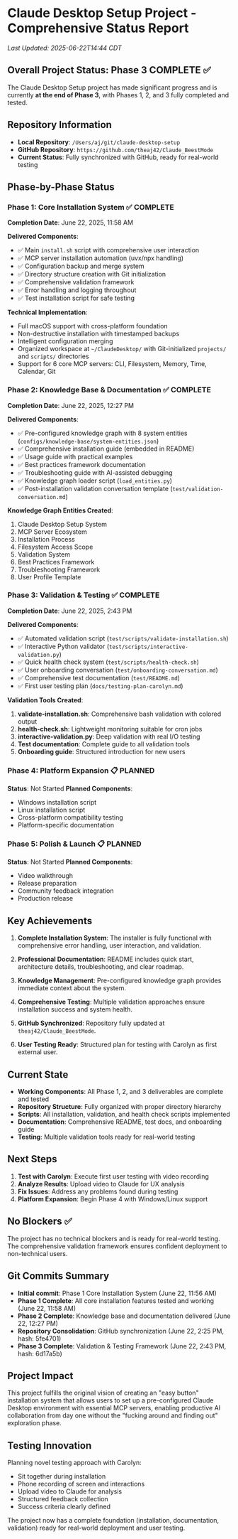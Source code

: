 # Claude Desktop Setup Project - Comprehensive Status Report

*Last Updated: 2025-06-22T14:44 CDT*

## Overall Project Status: **Phase 3 COMPLETE** ✅

The Claude Desktop Setup project has made significant progress and is currently **at the end of Phase 3**, with Phases 1, 2, and 3 fully completed and tested.

## Repository Information
- **Local Repository**: `/Users/aj/git/claude-desktop-setup`
- **GitHub Repository**: `https://github.com/theaj42/Claude_BeestMode`
- **Current Status**: Fully synchronized with GitHub, ready for real-world testing

## Phase-by-Phase Status

### Phase 1: Core Installation System ✅ COMPLETE
**Completion Date**: June 22, 2025, 11:58 AM

**Delivered Components**:
- ✅ Main `install.sh` script with comprehensive user interaction
- ✅ MCP server installation automation (uvx/npx handling) 
- ✅ Configuration backup and merge system
- ✅ Directory structure creation with Git initialization
- ✅ Comprehensive validation framework
- ✅ Error handling and logging throughout
- ✅ Test installation script for safe testing

**Technical Implementation**:
- Full macOS support with cross-platform foundation
- Non-destructive installation with timestamped backups
- Intelligent configuration merging
- Organized workspace at `~/ClaudeDesktop/` with Git-initialized `projects/` and `scripts/` directories
- Support for 6 core MCP servers: CLI, Filesystem, Memory, Time, Calendar, Git

### Phase 2: Knowledge Base & Documentation ✅ COMPLETE
**Completion Date**: June 22, 2025, 12:27 PM

**Delivered Components**:
- ✅ Pre-configured knowledge graph with 8 system entities (`configs/knowledge-base/system-entities.json`)
- ✅ Comprehensive installation guide (embedded in README)
- ✅ Usage guide with practical examples 
- ✅ Best practices framework documentation
- ✅ Troubleshooting guide with AI-assisted debugging
- ✅ Knowledge graph loader script (`load_entities.py`)
- ✅ Post-installation validation conversation template (`test/validation-conversation.md`)

**Knowledge Graph Entities Created**:
1. Claude Desktop Setup System
2. MCP Server Ecosystem
3. Installation Process
4. Filesystem Access Scope
5. Validation System
6. Best Practices Framework
7. Troubleshooting Framework
8. User Profile Template

### Phase 3: Validation & Testing ✅ COMPLETE
**Completion Date**: June 22, 2025, 2:43 PM

**Delivered Components**:
- ✅ Automated validation script (`test/scripts/validate-installation.sh`)
- ✅ Interactive Python validator (`test/scripts/interactive-validation.py`)
- ✅ Quick health check system (`test/scripts/health-check.sh`)
- ✅ User onboarding conversation (`test/onboarding-conversation.md`)
- ✅ Comprehensive test documentation (`test/README.md`)
- ✅ First user testing plan (`docs/testing-plan-carolyn.md`)

**Validation Tools Created**:
1. **validate-installation.sh**: Comprehensive bash validation with colored output
2. **health-check.sh**: Lightweight monitoring suitable for cron jobs
3. **interactive-validation.py**: Deep validation with real I/O testing
4. **Test documentation**: Complete guide to all validation tools
5. **Onboarding guide**: Structured introduction for new users

### Phase 4: Platform Expansion 📋 PLANNED
**Status**: Not Started
**Planned Components**:
- Windows installation script
- Linux installation script
- Cross-platform compatibility testing
- Platform-specific documentation

### Phase 5: Polish & Launch 📋 PLANNED
**Status**: Not Started
**Planned Components**:
- Video walkthrough
- Release preparation
- Community feedback integration
- Production release

## Key Achievements

1. **Complete Installation System**: The installer is fully functional with comprehensive error handling, user interaction, and validation.

2. **Professional Documentation**: README includes quick start, architecture details, troubleshooting, and clear roadmap.

3. **Knowledge Management**: Pre-configured knowledge graph provides immediate context about the system.

4. **Comprehensive Testing**: Multiple validation approaches ensure installation success and system health.

5. **GitHub Synchronized**: Repository fully updated at `theaj42/Claude_BeestMode`.

6. **User Testing Ready**: Structured plan for testing with Carolyn as first external user.

## Current State

- **Working Components**: All Phase 1, 2, and 3 deliverables are complete and tested
- **Repository Structure**: Fully organized with proper directory hierarchy
- **Scripts**: All installation, validation, and health check scripts implemented
- **Documentation**: Comprehensive README, test docs, and onboarding guide
- **Testing**: Multiple validation tools ready for real-world testing

## Next Steps

1. **Test with Carolyn**: Execute first user testing with video recording
2. **Analyze Results**: Upload video to Claude for UX analysis
3. **Fix Issues**: Address any problems found during testing
4. **Platform Expansion**: Begin Phase 4 with Windows/Linux support

## No Blockers ✅

The project has no technical blockers and is ready for real-world testing. The comprehensive validation framework ensures confident deployment to non-technical users.

## Git Commits Summary

- **Initial commit**: Phase 1 Core Installation System (June 22, 11:56 AM)
- **Phase 1 Complete**: All core installation features tested and working (June 22, 11:58 AM)  
- **Phase 2 Complete**: Knowledge base and documentation delivered (June 22, 12:27 PM)
- **Repository Consolidation**: GitHub synchronization (June 22, 2:25 PM, hash: 5fe4701)
- **Phase 3 Complete**: Validation & Testing Framework (June 22, 2:43 PM, hash: 6d17a5b)

## Project Impact

This project fulfills the original vision of creating an "easy button" installation system that allows users to set up a pre-configured Claude Desktop environment with essential MCP servers, enabling productive AI collaboration from day one without the "fucking around and finding out" exploration phase.

## Testing Innovation

Planning novel testing approach with Carolyn:
- Sit together during installation
- Phone recording of screen and interactions
- Upload video to Claude for analysis
- Structured feedback collection
- Success criteria clearly defined

The project now has a complete foundation (installation, documentation, validation) ready for real-world deployment and user testing.
